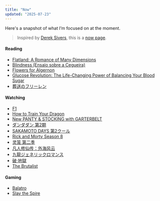 ```yaml
---
title: "Now"
updated: "2025-07-23"
---
```


Here's a snapshot of what I’m focused on at the moment.

> Inspired by [Derek Sivers](https://sive.rs/), this is a [now page](https://nownownow.com/about).

#### Reading

- [Flatland: A Romance of Many Dimensions](https://www.goodreads.com/book/show/50716616-flatland)
- [Blindness (Ensaio sobre a Cegueira)](https://www.goodreads.com/book/show/43788350-blindness)
- [Flowers for Algernon](https://www.goodreads.com/book/show/18373.Flowers_for_Algernon)
- [Glucose Revolution: The Life-Changing Power of Balancing Your Blood Sugar](https://www.goodreads.com/book/show/58438618-glucose-revolution)
- [葬送のフリーレン](https://bgm.tv/subject/305429)

#### Watching

- [F1](https://letterboxd.com/film/f1/)
- [How to Train Your Dragon](https://letterboxd.com/film/how-to-train-your-dragon-2025/)
- [New PANTY & STOCKING with GARTERBELT](https://bgm.tv/subject/390555)
- [ダンダダン 第2期](https://bgm.tv/subject/529431)
- [SAKAMOTO DAYS 第2クール](https://bgm.tv/subject/524005)
- [Rick and Morty Season 8](https://bgm.tv/subject/451756)
- [灵笼 第二季](https://bgm.tv/subject/336268)
- [凡人修仙传：外海风云](https://bangumi.tv/subject/518425)
- [九龍ジェネリックロマンス](https://bgm.tv/subject/518090)
- [破·地獄](https://letterboxd.com/film/the-last-dance-2024-1/)
- [The Brutalist](https://letterboxd.com/film/the-brutalist/)

#### Gaming

- [Balatro](https://store.steampowered.com/app/2379780/Balatro/)
- [Slay the Spire](https://store.steampowered.com/app/646570/Slay_the_Spire/)
